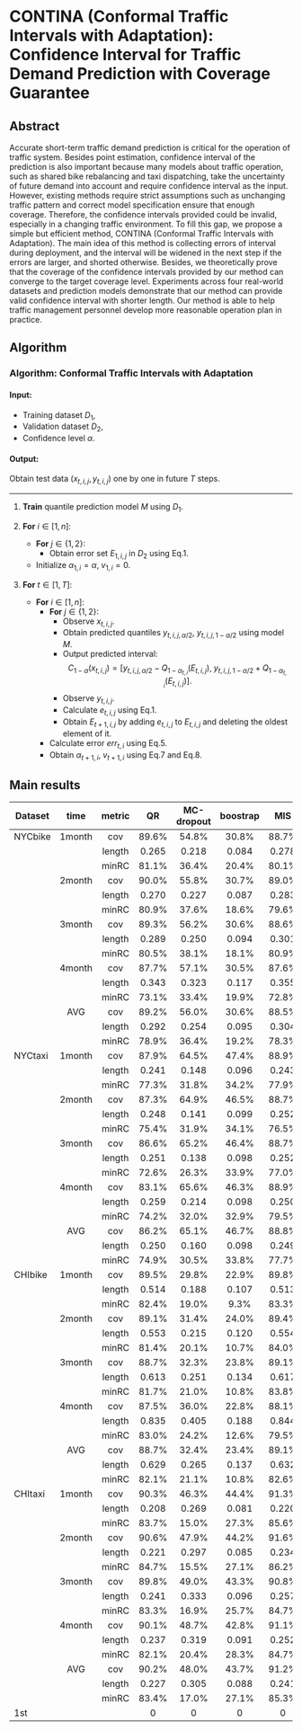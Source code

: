 # CONTINA (Conformal Traffic Intervals with Adaptation): Confidence Interval for Traffic Demand Prediction with Coverage Guarantee 
## Abstract
Accurate short-term traffic demand prediction is critical for the operation of traffic system. Besides point estimation, confidence interval of the prediction is also important because many models about traffic operation, such as shared bike rebalancing and taxi dispatching, take the uncertainty of future demand into account and require confidence interval as the input. However, existing methods require strict assumptions such as unchanging traffic pattern and correct model specification ensure that enough coverage. Therefore, the confidence intervals provided could be invalid, especially in a changing traffic environment. To fill this gap, we propose a simple but efficient method, CONTINA (Conformal Traffic Intervals with Adaptation). The main idea of this method is collecting errors of interval during deployment, and the interval will be widened in the next step if the errors are larger, and shorted otherwise. Besides, we theoretically prove that the coverage of the confidence intervals provided by our method can converge to the target coverage level. Experiments across four real-world datasets and prediction models demonstrate that our method can provide valid confidence interval with shorter length. Our method is able to help traffic management personnel develop more reasonable operation plan in practice. 
## Algorithm
### Algorithm: Conformal Traffic Intervals with Adaptation

#### Input:
- Training dataset $D_1$,
- Validation dataset $D_2$,
- Confidence level $\alpha$.

#### Output:
Obtain test data $(x_{t,i,j}, y_{t,i,j})$ one by one in future $T$ steps.

---

1. **Train** quantile prediction model $M$ using $D_1$.

2. **For** $i \in [1, n]$:
    - **For** $j \in \{1, 2\}$:
        - Obtain error set $E_{1,i,j}$ in $D_2$ using Eq.1.
    - Initialize $\alpha_{1,i} = \alpha$, $v_{1,i} = 0$.

3. **For** $t \in [1, T]$:
    - **For** $i \in [1, n]$:
        - **For** $j \in \{1, 2\}$:
            - Observe $x_{t,i,j}$.
            - Obtain predicted quantiles $y_{t,i,j,\alpha/2}$, $y_{t,i,j,1-\alpha/2}$ using model $M$.
            - Output predicted interval:
              $$
              C_{1-\alpha}(x_{t,i,j}) = \left[y_{t,i,j,\alpha/2} - Q_{1-\alpha_{t,i}}(E_{t,i,j}), \; y_{t,i,j,1-\alpha/2} + Q_{1-\alpha_{t,i}}(E_{t,i,j})\right].
              $$
            - Observe $y_{t,i,j}$.
            - Calculate $e_{t,i,j}$ using Eq.1.
            - Obtain $E_{t+1,i,j}$ by adding $e_{t,i,j}$ to $E_{t,i,j}$ and deleting the oldest element of it.
        - Calculate error $err_{t,i}$ using Eq.5.
        - Obtain $\alpha_{t+1,i}$, $v_{t+1,i}$ using Eq.7 and Eq.8.
## Main results

| Dataset |  time  | metric |   QR   | MC-dropout | boostrap |   MIS  | DESQRUQ | UATGCN | ProbGNN | QuanTraffic |   CP   |   ACI  |     QCP    |  DtACI |   CONTINA  |
|---------|:------:|:------:|:------:|:----------:|:--------:|:------:|:-------:|:------:|:-------:|:-----------:|:------:|:------:|:----------:|:------:|:----------:|
| NYCbike | 1month |   cov  |  89.6% |    54.8%   |   30.8%  |  88.7% |  91.7%  |  91.7% |  93.1%  |    91.3%    |  89.2% |  89.8% |    90.0%   |  89.6% |    89.6%   |
|         |        | length | 0.265  |   0.218    |  0.084   | 0.278  |  0.284  | 0.284  |  0.306  |    0.288    | 0.285  | 0.300  | **0.266** | 0.291  |   0.276    |
|         |        |  minRC |  81.1% |    36.4%   |   20.4%  |  80.1% |  86.6%  |  85.0% |  87.8%  |    86.4%    |  84.3% |  88.8% |    85.3%   |  87.3% |    88.7%   |
|         | 2month |   cov  |  90.0% |    55.8%   |   30.7%  |  89.0% |  91.9%  |  92.3% |  93.4%  |    92.0%    |  89.3% |  90.1% |    90.5%   |  90.0% |    89.8%   |
|         |        | length | 0.270  |   0.227    |  0.087   | 0.283  |  0.283  | 0.291  |  0.315  |    0.285    | 0.289  | 0.304  |   0.271    | 0.298  | **0.275** |
|         |        |  minRC |  80.9% |    37.6%   |   18.6%  |  79.6% |  88.0%  |  86.6% |  87.9%  |    86.4%    |  84.8% |  88.9% |    84.1%   |  85.9% |    89.3%   |
|         | 3month |   cov  |  89.3% |    56.2%   |   30.6%  |  88.6% |  91.2%  |  91.9% |  93.0%  |    91.4%    |  87.6% |  89.7% |    89.9%   |  89.2% |    89.8%   |
|         |        | length | 0.289  |   0.250    |  0.094   | 0.301  |  0.296  | 0.315  |  0.340  |    0.306    | 0.295  | 0.322  |   0.290    | 0.321  | **0.298** |
|         |        |  minRC |  80.5% |    38.1%   |   18.1%  |  80.9% |  84.5%  |  85.0% |  86.5%  |    84.8%    |  82.3% |  88.6% |    82.4%   |  86.8% |    89.2%   |
|         | 4month |   cov  |  87.7% |    57.1%   |   30.5%  |  87.6% |  89.8%  |  90.3% |  91.3%  |    89.8%    |  82.9% |  90.0% |    88.4%   |  89.3% |    89.7%   |
|         |        | length | 0.343  |   0.323    |  0.117   | 0.355  |  0.356  | 0.386  |  0.419  |    0.360    | 0.312  | 0.411  |   0.345    | 0.400  | **0.363** |
|         |        |  minRC |  73.1% |    33.4%   |   19.9%  |  72.8% |  78.8%  |  78.4% |  80.8%  |    76.8%    |  69.1% |  88.8% |    74.1%   |  88.4% |    89.1%   |
|         |   AVG  |   cov  |  89.2% |    56.0%   |   30.6%  |  88.5% |  91.2%  |  91.5% |  92.7%  |    91.1%    |  87.3% |  89.9% |    89.7%   |  89.5% |    89.7%   |
|         |        | length | 0.292  |   0.254    |  0.095   | 0.304  |  0.305  | 0.319  |  0.345  |    0.310    | 0.295  | 0.334  |   0.293    | 0.327  | **0.303** |
|         |        |  minRC |  78.9% |    36.4%   |   19.2%  |  78.3% |  84.5%  |  83.8% |  85.8%  |    83.6%    |  80.1% |  88.8% |    81.5%   |  87.1% |    89.1%   |
| NYCtaxi | 1month |   cov  |  87.9% |    64.5%   |   47.4%  |  88.9% |  92.4%  |  89.6% |  94.3%  |    82.6%    |  91.0% |  89.9% |    89.5%   |  90.2% |    89.7%   |
|         |        | length | 0.241  |   0.148    |  0.096   | 0.243  |  0.262  | 0.264  |  0.300  |    0.294    | 0.283  | 0.270  |   0.258    | 0.271  | **0.237** |
|         |        |  minRC |  77.3% |    31.8%   |   34.2%  |  77.9% |  82.9%  |  75.1% |  83.0%  |    59.8%    |  78.4% |  88.6% |    80.4%   |  87.1% |    89.0%   |
|         | 2month |   cov  |  87.3% |    64.9%   |   46.5%  |  88.7% |  92.0%  |  89.0% |  93.8%  |    82.3%    |  89.7% |  89.9% |    89.0%   |  89.7% |    89.9%   |
|         |        | length | 0.248  |   0.141    |  0.099   | 0.252  |  0.270  | 0.275  |  0.312  |    0.301    | 0.281  | 0.284  |   0.265    | 0.280  | **0.248** |
|         |        |  minRC |  75.4% |    31.9%   |   34.1%  |  76.5% |  63.4%  |  73.6% |  80.8%  |    59.7%    |  76.7% |  88.6% |    78.9%   |  87.4% |    89.3%   |
|         | 3month |   cov  |  86.6% |    65.2%   |   46.4%  |  88.7% |  91.8%  |  88.9% |  93.7%  |    81.8%    |  89.6% |  90.1% |    88.5%   |  89.9% |    89.9%   |
|         |        | length | 0.251  |   0.138    |  0.098   | 0.252  |  0.272  | 0.275  |  0.311  |    0.304    | 0.280  | 0.286  |   0.268    | 0.280  | **0.248** |
|         |        |  minRC |  72.6% |    26.3%   |   33.9%  |  77.0% |  77.1%  |  71.2% |  78.0%  |    56.9%    |  73.9% |  88.5% |    67.0%   |  85.9% |    89.2%   |
|         | 4month |   cov  |  83.1% |    65.6%   |   46.3%  |  88.9% |  92.0%  |  89.0% |  93.7%  |    80.9%    |  89.8% |  90.0% |    87.5%   |  90.3% |    89.9%   |
|         |        | length | 0.259  |   0.214    |  0.098   | 0.250  |  0.274  | 0.271  |  0.312  |    0.312    | 0.281  | 0.290  |   0.275    | 0.285  | **0.252** |
|         |        |  minRC |  74.2% |    32.0%   |   32.9%  |  79.5% |  80.3%  |  73.8% |  77.7%  |    55.8%    |  71.9% |  88.9% |    78.5%   |  86.7% |    89.4%   |
|         |   AVG  |   cov  |  86.2% |    65.1%   |   46.7%  |  88.8% |  92.1%  |  89.1% |  93.9%  |    81.9%    |  90.0% |  90.0% |    88.6%   |  90.0% |    89.8%   |
|         |        | length | 0.250  |   0.160    |  0.098   | 0.249  |  0.270  | 0.271  |  0.309  |    0.303    | 0.281  | 0.283  |   0.267    | 0.279  | **0.246** |
|         |        |  minRC |  74.9% |    30.5%   |   33.8%  |  77.7% |  75.9%  |  73.4% |  79.9%  |    58.1%    |  75.2% |  88.6% |    76.2%   |  86.8% |    89.2%   |
| CHIbike | 1month |   cov  |  89.5% |    29.8%   |   22.9%  |  89.8% |  93.5%  |  92.1% |  93.6%  |    87.0%    |  90.0% |  90.2% |    89.9%   |  90.2% |    89.7%   |
|         |        | length | 0.514  |   0.188    |  0.107   | 0.513  |  0.531  | 0.553  |  0.593  |    0.527    | 0.623  | 0.638  |   0.514    | 0.624  | **0.521** |
|         |        |  minRC |  82.4% |    19.0%   |   9.3%   |  83.3% |  90.4%  |  86.9% |  90.3%  |    74.9%    |  86.2% |  88.3% |    83.2%   |  86.4% |    89.0%   |
|         | 2month |   cov  |  89.1% |    31.4%   |   24.0%  |  89.4% |  93.1%  |  92.1% |  93.6%  |    86.8%    |  88.1% |  89.5% |    89.5%   |  89.1% |    89.8%   |
|         |        | length | 0.553  |   0.215    |  0.120   | 0.554  |  0.572  | 0.593  |  0.637  |    0.566    | 0.624  | 0.696  |   0.553    | 0.655  |   **0.563**    |
|         |        |  minRC |  81.4% |    20.1%   |   10.7%  |  84.0% |  89.8%  |  87.3% |  90.2%  |    75.9%    |  83.9% |  87.9% |    82.8%   |  86.5% |    89.2%   |
|         | 3month |   cov  |  88.7% |    32.3%   |   23.8%  |  89.1% |  92.3%  |  91.4% |  93.1%  |    86.8%    |  86.6% |  90.2% |    88.9%   |  90.0% |    89.8%   |
|         |        | length | 0.613  |   0.251    |  0.134   | 0.617  |  0.635  | 0.657  |  0.706  |    0.625    | 0.655  | 0.789  |   0.613    | 0.765  |   **0.629**    |
|         |        |  minRC |  81.7% |    21.0%   |   10.8%  |  83.8% |  89.0%  |  87.4% |  90.4%  |    77.4%    |  82.2% |  89.4% |    82.9%   |  87.8% |    89.4%   |
|         | 4month |   cov  |  87.5% |    36.0%   |   22.8%  |  88.1% |  90.9%  |  90.5% |  92.4%  |    86.4%    |  79.8% |  90.0% |    87.7%   |  89.4% |    89.9%   |
|         |        | length | 0.835  |   0.405    |  0.188   | 0.844  |  0.889  | 0.906  |  0.964  |    0.843    | 0.713  | 1.124  |   0.835    | 1.059  |   **0.883**    |
|         |        |  minRC |  83.0% |    24.2%   |   12.6%  |  79.5% |  87.4%  |  86.3% |  89.5%  |    78.6%    |  71.0% |  88.6% |    83.0%   |  86.7% |    89.1%   |
|         |   AVG  |   cov  |  88.7% |    32.4%   |   23.4%  |  89.1% |  92.5%  |  91.5% |  93.2%  |    86.8%    |  86.1% |  90.0% |    89.0%   |  89.7% |    89.8%   |
|         |        | length | 0.629  |   0.265    |  0.137   | 0.632  |  0.657  | 0.677  |  0.725  |    0.640    | 0.654  | 0.812  |   0.629    | 0.776  |   **0.649**    |
|         |        |  minRC |  82.1% |    21.1%   |   10.8%  |  82.6% |  89.2%  |  87.0% |  90.1%  |    76.7%    |  80.8% |  88.6% |    83.0%   |  86.9% |    89.2%   |
| CHItaxi | 1month |   cov  |  90.3% |    46.3%   |   44.4%  |  91.3% |  93.2%  |  92.8% |  94.4%  |    89.2%    |  92.0% |  90.0% |    90.9%   |  90.2% |    89.6%   |
|         |        | length | 0.208  |   0.269    |  0.081   | 0.220  |  0.222  | 0.279  |  0.307  |    0.227    | 0.297  | 0.273  |   0.210    | 0.265  | **0.219**  |
|         |        |  minRC |  83.7% |    15.0%   |   27.3%  |  85.6% |  87.2%  |  87.8% |  91.0%  |    86.9%    |  89.6% |  87.5% |    83.4%   |  87.5% |    89.0%   |
|         | 2month |   cov  |  90.6% |    47.9%   |   44.2%  |  91.6% |  93.4%  |  93.1% |  94.5%  |    89.5%    |  90.8% |  90.0% |    91.1%   |  90.0% |    89.8%   |
|         |        | length | 0.221  |   0.297    |  0.085   | 0.234  |  0.235  | 0.300  |  0.330  |    0.240    | 0.283  | 0.282  |   0.222    | 0.264  | **0.228** |
|         |        |  minRC |  84.7% |    15.5%   |   27.1%  |  86.2% |  88.4%  |  88.4% |  91.4%  |    86.6%    |  88.3% |  87.6% |    84.3%   |  87.5% |    89.4%   |
|         | 3month |   cov  |  89.8% |    49.0%   |   43.3%  |  90.8% |  92.6%  |  92.4% |  93.9%  |    89.6%    |  88.6% |  89.7% |    90.4%   |  89.7% |    89.8%   |
|         |        | length | 0.241  |   0.333    |  0.096   | 0.257  |  0.258  | 0.331  |  0.365  |    0.262    | 0.283  | 0.326  |   0.243    | 0.294  | **0.256** |
|         |        |  minRC |  83.3% |    16.9%   |   25.7%  |  84.7% |  86.9%  |  86.5% |  89.3%  |    86.5%    |  84.0% |  86.9% |    82.9%   |  86.5% |    89.4%   |
|         | 4month |   cov  |  90.1% |    48.7%   |   42.8%  |  91.1% |  92.8%  |  92.5% |  94.3%  |    89.3%    |  89.4% |  90.1% |    90.6%   |  90.2% |    89.9%   |
|         |        | length | 0.237  |   0.319    |  0.091   | 0.252  |  0.252  | 0.319  |  0.351  |    0.257    | 0.288  | 0.320  |   0.238    | 0.302  | **0.251** |
|         |        |  minRC |  82.1% |    20.4%   |   28.3%  |  84.7% |  84.7%  |  86.3% |  90.3%  |    84.2%    |  82.3% |  88.2% |    82.0%   |  87.0% |    89.4%   |
|         |   AVG  |   cov  |  90.2% |    48.0%   |   43.7%  |  91.2% |  93.0%  |  92.7% |  94.3%  |    89.4%    |  90.2% |  89.9% |    90.8%   |  90.0% |    89.8%   |
|         |        | length | 0.227  |   0.305    |  0.088   | 0.241  |  0.242  | 0.307  |  0.338  |    0.247    | 0.288  | 0.300  |   0.228    | 0.281  | **0.238** |
|         |        |  minRC |  83.4% |    17.0%   |   27.1%  |  85.3% |  86.8%  |  87.3% |  90.5%  |    86.0%    |  86.1% |  87.5% |    83.1%   |  87.1% |    89.3%   |
|   1st   |        |        |    0   |      0     |     0    |    0   |    0    |    0   |    0    |      0      |    0   |    0   |      1     |    0   |   **19**   |



